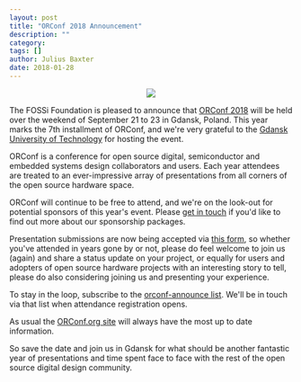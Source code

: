 ```yaml
---
layout: post
title: "ORConf 2018 Announcement"
description: ""
category:
tags: []
author: Julius Baxter
date: 2018-01-28
---
```


<center><img src="https://orconf.org/images/symbol2017.png" class="img-responsive" /></center>

The FOSSi Foundation is pleased to announce that [ORConf 2018](https://orconf.org) will be held over the weekend of September 21 to 23 in Gdansk, Poland. This year marks the 7th installment of ORConf, and we're very grateful to the [Gdansk University of Technology](https://eti.pg.edu.pl/main-menu) for hosting the event.

ORConf is a conference for open source digital, semiconductor and embedded systems design collaborators and users. Each year attendees are treated to an ever-impressive array of presentations from all corners of the open source hardware space.

ORConf will continue to be free to attend, and we're on the look-out for potential sponsors of this year's event. Please [get in touch](mailto:orconf@fossi-foundation.org) if you'd like to find out more about our sponsorship packages.

Presentation submissions are now being accepted via [this form](https://goo.gl/forms/sP5otWAbv72gheU33), so whether you've attended in years gone by or not, please do feel welcome to join us (again) and share a status update on your project, or equally for users and adopters of open source hardware projects with an interesting story to tell, please do also considering joining us and presenting your experience.

To stay in the loop, subscribe to the [orconf-announce list](https://lists.librecores.org/listinfo/orconf-announce). We'll be in touch via that list when attendance registration opens.

As usual the [ORConf.org site](https://orconf.org) will always have the most up to date information.

So save the date and join us in Gdansk for what should be another fantastic year of presentations and time spent face to face with the rest of the open source digital design community.
